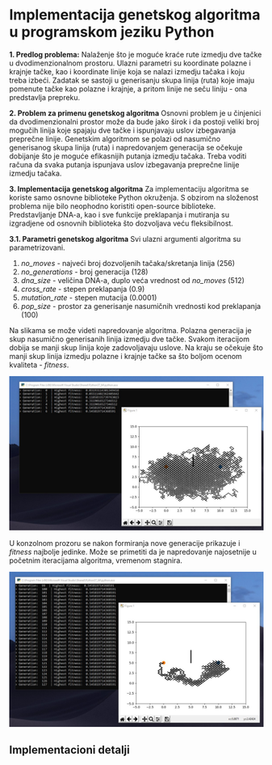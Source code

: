 # Implementacija genetskog algoritma u programskom jeziku Python

**1. Predlog problema:**
Nalaženje što je moguće kraće rute izmedju dve tačke u dvodimenzionalnom prostoru. Ulazni parametri su koordinate polazne i krajnje tačke, kao i koordinate linije koja se nalazi izmedju tačaka i koju treba izbeći. Zadatak se sastoji u generisanju skupa linija (ruta) koje imaju pomenute tačke kao polazne i krajnje, a pritom linije ne seču liniju - ona predstavlja prepreku.

**2. Problem za primenu genetskog algoritma**
Osnovni problem je u činjenici da dvodimenzionalni prostor može da bude jako širok i da postoji veliki broj mogučih linija koje spajaju dve tačke i ispunjavaju uslov izbegavanja preprečne linije. Genetskim algoritmom se polazi od nasumično generisanog skupa linija (ruta) i napredovanjem generacija se očekuje dobijanje što je moguće efikasnijih putanja izmedju tačaka. Treba voditi računa da svaka putanja ispunjava uslov izbegavanja preprečne linije izmedju tačaka.

**3. Implementacija genetskog algoritma**
Za implementaciju algoritma se koriste samo osnovne biblioteke Python okruženja. S obzirom na složenost problema nije bilo neophodno koristiti open-source biblioteke. Predstavljanje DNA-a, kao i sve funkcije preklapanja i mutiranja su izgradjene od osnovnih biblioteka što dozvoljava veću fleksibilnost.

**3.1. Parametri genetskog algoritma**
Svi ulazni argumenti algoritma su parametrizovani.
1. *no_moves* - najveći broj dozvoljenih tačaka/skretanja linija (256)
2. *no_generations* - broj generacija (128)
3. *dna_size* - veličina DNA-a, duplo veća vrednost od *no_moves* (512)
4. *cross_rate* - stepen preklapanja (0.9)
5. *mutation_rate* - stepen mutacija (0.0001)
6. *pop_size* - prostor za generisanje nasumičnih vrednosti kod preklapanja (100)

Na slikama se može videti napredovanje algoritma. Polazna generacija je skup nasumično generisanih linija izmedju dve tačke. Svakom iteracijom dobija se manji skup linija koje zadovoljavaju uslove. Na kraju se očekuje što manji skup linija izmedju polazne i krajnje tačke sa što boljom ocenom kvaliteta - *fitness*.
 
![alt text][screenshot_algotithm_start]

[screenshot_algotithm_start]: metadata/algorithm-start.jpg

U konzolnom prozoru se nakon formiranja nove generacije prikazuje i *fitness* najbolje jedinke. Može se primetiti da je napredovanje najosetnije u početnim iteracijama algoritma, vremenom stagnira.

![alt text][screenshot_algotithm_end]

[screenshot_algotithm_end]: metadata/algorithm-end.jpg

## Implementacioni detalji
